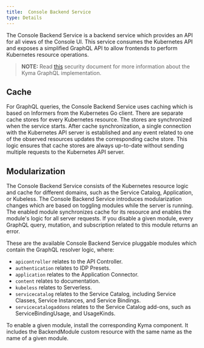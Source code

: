 ```yaml
---
title:  Console Backend Service
type: Details
---
```


The Console Backend Service is a backend service which provides an API for all views of the Console UI. This service consumes the Kubernetes API and exposes a simplified GraphQL API to allow frontends to perform Kubernetes resource operations.

> **NOTE:** Read [this](/components/security#details-graphql) security document for more information about the Kyma GraphQL implementation.

## Cache

For GraphQL queries, the Console Backend Service uses caching which is based on Informers from the Kubernetes Go client. There are separate cache stores for every Kubernetes resource. The stores are synchronized when the service starts. After cache synchronization, a single connection with the Kubernetes API server is established and any event related to one of the observed resources updates the corresponding cache store. This logic ensures that cache stores are always up-to-date without sending multiple requests to the Kubernetes API server.

## Modularization

The Console Backend Service consists of the Kubernetes resource logic and cache for different domains, such as the Service Catalog, Application, or Kubeless. The Console Backend Service introduces modularization changes which are based on toggling modules while the server is running. The enabled module synchronizes cache for its resource and enables the module's logic for all server requests. If you disable a given module, every GraphQL query, mutation, and subscription related to this module returns an error.

These are the available Console Backend Service pluggable modules which contain the GraphQL resolver logic, where:
- `apicontroller` relates to the API Controller.
- `authentication` relates to IDP Presets.
- `application` relates to the Application Connector.
- `content` relates to documentation.
- `kubeless` relates to Serverless.
- `servicecatalog` relates to the Service Catalog, including Service Classes, Service Instances, and Service Bindings.
- `servicecatalogaddons` relates to the Service Catalog add-ons, such as ServiceBindingUsage, and UsageKinds.

To enable a given module, install the corresponding Kyma component. It includes the BackendModule custom resource with the same name as the name of a given module.
